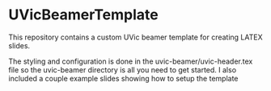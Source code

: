 # UVicBeamerTemplate

This repository contains a custom UVic beamer template for creating LATEX slides.

The styling and configuration is done in the uvic-beamer/uvic-header.tex file so the uvic-beamer directory is all you need to get started.
I also included a couple example slides showing how to setup the template
